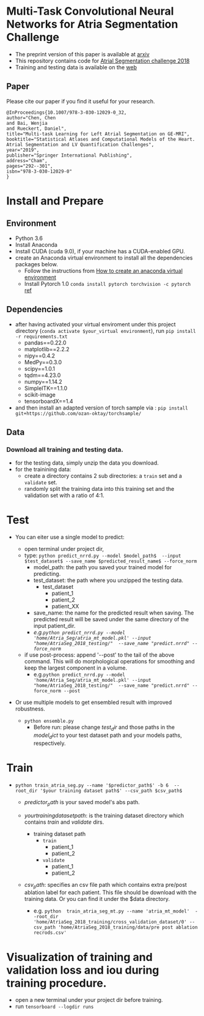 # Multi-Task Convolutional Neural Networks for Atria Segmentation Challenge
- The preprint version of this paper is available at [arxiv](https://arxiv.org/abs/1810.13205)
- This repository contains code for [Atrial Segmentation challenge 2018](http://atriaseg2018.cardiacatlas.org/)
- Training and testing data is available on the [web](https://drive.google.com/file/d/19uaNSIu3BtXakRECnziG6cnYQVKikwiB/view?usp=share_link)

## Paper
Please cite our paper if you find it useful for your research.

```
@InProceedings{10.1007/978-3-030-12029-0_32,
author="Chen, Chen
and Bai, Wenjia
and Rueckert, Daniel",
title="Multi-task Learning for Left Atrial Segmentation on GE-MRI",
booktitle="Statistical Atlases and Computational Models of the Heart. Atrial Segmentation and LV Quantification Challenges",
year="2019",
publisher="Springer International Publishing",
address="Cham",
pages="292--301",
isbn="978-3-030-12029-0"
}
```

# Install and Prepare
## Environment
- Python 3.6
- Install Anaconda
- Install CUDA (cuda 9.0), if your machine has a CUDA-enabled GPU.
- create an Anaconda virtual environment to install all the dependencies packages below.
    - Follow the instructions from [How to create an anaconda virtual environment](https://dziganto.github.io/data%20science/python/anaconda/Creating-Conda-Environments/)
    - Install Pytorch 1.0 `conda install pytorch torchvision -c pytorch` [ref](https://pytorch.org/get-started/locally/)

## Dependencies
- after having activated your virtual enviroment under this project directory (`conda activate $your_virtual environment`), run `pip install -r requirements.txt`
    - pandas==0.22.0
    - matplotlib==2.2.2
    - nipy==0.4.2
    - MedPy==0.3.0
    - scipy==1.0.1
    - tqdm==4.23.0
    - numpy==1.14.2
    - SimpleITK==1.1.0
    - scikit-image
    - tensorboardX==1.4
- and then install an adapted version of torch sample via : `pip install git+https://github.com/ozan-oktay/torchsample/`


## Data
### Download all training and testing data.
 - for the testing data, simply unzip the data you download.
 - for the trainining data:
    - create a directory contains 2 sub directories: a `train` set and a `validate` set.
    - randomly split the training data into this training set and the validation set with a ratio of 4:1.


# Test
- You can eiter use a single model to predict:
    - open terminal under project dir,
    - type: `python predict_nrrd.py --model $model_path$  --input $test_dataset$ --save_name $predicted_result_name$ --force_norm`
        - model_path: the path you saved your trained model for predicting.
        - test_dataset: the path where you unzipped the testing data.
            - test_dataset
                - patient_1
                - patient_2
                - patient_XX
        - save_name: the name for the predicted result when saving. The predicted result will be saved under the same directory of the input patient_dir.
        - *e.g.`python predict_nrrd.py --model 'home/Atria_Seg/atria_mt_model.pkl' --input "home/AtriaSeg_2018_testing/"  --save_name "predict.nrrd" --force_norm`*
    - if use post-process: append '--post' to the tail of the above command. This will do morphological operations for smoothing and keep the largest component in a volume.
        - e.g.`python predict_nrrd.py --model 'home/Atria_Seg/atria_mt_model.pkl' --input "home/AtriaSeg_2018_testing/"  --save_name "predict.nrrd" --force_norm --post`


- Or use multiple models to get ensembled result with improved robustness.
    - `python ensemble.py`
        - Before run: please change $test_dir$ and those paths in the $model_dict$ to your test dataset path and your models paths, respectively.


# Train
- `python train_atria_seg.py --name '$predictor_path$' -b 6  --root_dir '$your training dataset path$' --csv_path $csv_path$ `
    - $predictor_path$ is your saved model's abs path.
    - $your training dataset path$: is the training dataset directory which contains *train* and *validate* dirs.
        - training dataset path
            - `train`
                - patient_1
                - patient_2
            - `validate`
                - patient_1
                - patient_2
    - $csv_path$: specifies an csv file path which contains extra pre/post ablation label for each patient. This file should be download with the training data. Or you can find it under the $data directory.

        - e.g. `python  train_atria_seg_mt.py --name 'atria_mt_model'  --root_dir 'home/AtriaSeg_2018_training/cross_validation_dataset/0' --csv_path 'home/AtriaSeg_2018_training/data/pre post ablation recrods.csv'`


# Visualization of training and validation loss and iou during training procedure.
- open a new terminal under your project dir before training.
- run `tensorboard --logdir runs`

